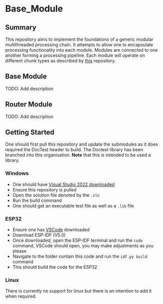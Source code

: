 # Base_Module

## Summary

This repository aims to implement the foundations of a generic modular multithreaded processing chain. It attempts to allow one to 
encapsulate processing functionality into each module. Modules are connected to one another forming a processing pipeline. Each module 
will operate on different chunk types as described by [this](https://github.com/Sense-Scape/Chunk_Types) repository.

## Base Module

TODO: Add description

## Router Module

TODO: Add description

## Getting Started

One should first pull this repository and update the submodules as it does required the DocTest header to build. 
The Doctest library has been branched into this organisation. **Note** that this is intended to be used a library.

### Windows

- One should have [Visual Studio 2022 downloaded](https://visualstudio.microsoft.com/vs/)
- Ensure this repository is pulled
- Open the solution file denoted by the ```.sln```
- Run the build command
- One should get an executable test file as well as a `.lib` file

### ESP32

- Ensure one has [VSCode](https://code.visualstudio.com/download) downloaded
- Download ESP-IDF (V5.0)
- Once downloaded, open the ESP-IDF terminal and run the ```code``` command, VSCode should open, you may make adjustments as you please
- Navigate to the folder contain this code and run the ```idf.py build``` command
- This should build the code for the ESP32

### Linux

There is currently no support for linux but there is an intention to add it when required.

